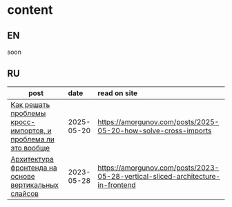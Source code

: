 # content

## EN

soon

## RU

| post | date | read on site |
| -------- | :------- | :-------     |
| [Как решать проблемы кросс-импортов, и проблема ли это вообще](./posts/2025-05-20-how-solve-cross-imports.md) | 2025-05-20 | https://amorgunov.com/posts/2025-05-20-how-solve-cross-imports |
| [Архитектура фронтенда на основе вертикальных слайсов](./posts/2023-05-28-vertical-sliced-architecture-in-frontend) | 2023-05-28 | https://amorgunov.com/posts/2023-05-28-vertical-sliced-architecture-in-frontend |
